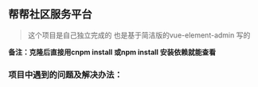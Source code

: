 ## 帮帮社区服务平台

> 这个项目是自己独立完成的
> 也是基于简洁版的vue-element-admin 写的

**备注：克隆后直接用cnpm install 或npm install 安装依赖就能查看**

### 项目中遇到的问题及解决办法：


